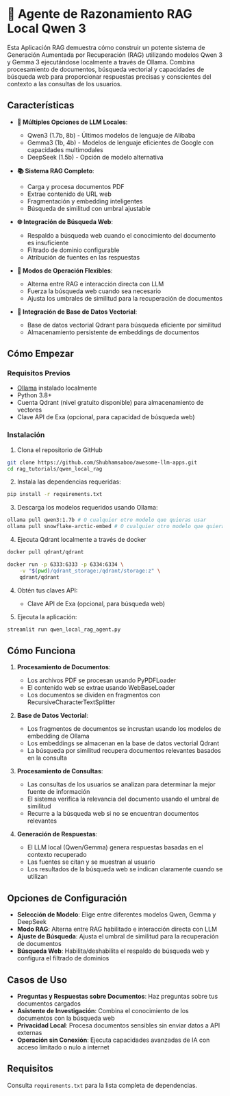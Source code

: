 # 🐋 Agente de Razonamiento RAG Local Qwen 3

Esta Aplicación RAG demuestra cómo construir un potente sistema de Generación Aumentada por Recuperación (RAG) utilizando modelos Qwen 3 y Gemma 3 ejecutándose localmente a través de Ollama. Combina procesamiento de documentos, búsqueda vectorial y capacidades de búsqueda web para proporcionar respuestas precisas y conscientes del contexto a las consultas de los usuarios.

## Características

- **🧠 Múltiples Opciones de LLM Locales**:

  - Qwen3 (1.7b, 8b) - Últimos modelos de lenguaje de Alibaba
  - Gemma3 (1b, 4b) - Modelos de lenguaje eficientes de Google con capacidades multimodales
  - DeepSeek (1.5b) - Opción de modelo alternativa
- **📚 Sistema RAG Completo**:

  - Carga y procesa documentos PDF
  - Extrae contenido de URL web
  - Fragmentación y embedding inteligentes
  - Búsqueda de similitud con umbral ajustable
- **🌐 Integración de Búsqueda Web**:

  - Respaldo a búsqueda web cuando el conocimiento del documento es insuficiente
  - Filtrado de dominio configurable
  - Atribución de fuentes en las respuestas
- **🔄 Modos de Operación Flexibles**:

  - Alterna entre RAG e interacción directa con LLM
  - Fuerza la búsqueda web cuando sea necesario
  - Ajusta los umbrales de similitud para la recuperación de documentos
- **💾 Integración de Base de Datos Vectorial**:

  - Base de datos vectorial Qdrant para búsqueda eficiente por similitud
  - Almacenamiento persistente de embeddings de documentos

## Cómo Empezar

### Requisitos Previos

- [Ollama](https://ollama.ai/) instalado localmente
- Python 3.8+
- Cuenta Qdrant (nivel gratuito disponible) para almacenamiento de vectores
- Clave API de Exa (opcional, para capacidad de búsqueda web)

### Instalación

1. Clona el repositorio de GitHub

```bash
git clone https://github.com/Shubhamsaboo/awesome-llm-apps.git
cd rag_tutorials/qwen_local_rag
```

2. Instala las dependencias requeridas:

```bash
pip install -r requirements.txt
```

3. Descarga los modelos requeridos usando Ollama:

```bash
ollama pull qwen3:1.7b # O cualquier otro modelo que quieras usar
ollama pull snowflake-arctic-embed # O cualquier otro modelo que quieras usar
```
4. Ejecuta Qdrant localmente a través de docker
```bash
docker pull qdrant/qdrant

docker run -p 6333:6333 -p 6334:6334 \
    -v "$(pwd)/qdrant_storage:/qdrant/storage:z" \
    qdrant/qdrant
```


4. Obtén tus claves API:

   - Clave API de Exa (opcional, para búsqueda web)
   
5. Ejecuta la aplicación:

```bash
streamlit run qwen_local_rag_agent.py
```

## Cómo Funciona

1. **Procesamiento de Documentos**:

   - Los archivos PDF se procesan usando PyPDFLoader
   - El contenido web se extrae usando WebBaseLoader
   - Los documentos se dividen en fragmentos con RecursiveCharacterTextSplitter
2. **Base de Datos Vectorial**:

   - Los fragmentos de documentos se incrustan usando los modelos de embedding de Ollama
   - Los embeddings se almacenan en la base de datos vectorial Qdrant
   - La búsqueda por similitud recupera documentos relevantes basados en la consulta
3. **Procesamiento de Consultas**:

   - Las consultas de los usuarios se analizan para determinar la mejor fuente de información
   - El sistema verifica la relevancia del documento usando el umbral de similitud
   - Recurre a la búsqueda web si no se encuentran documentos relevantes
4. **Generación de Respuestas**:

   - El LLM local (Qwen/Gemma) genera respuestas basadas en el contexto recuperado
   - Las fuentes se citan y se muestran al usuario
   - Los resultados de la búsqueda web se indican claramente cuando se utilizan

## Opciones de Configuración

- **Selección de Modelo**: Elige entre diferentes modelos Qwen, Gemma y DeepSeek
- **Modo RAG**: Alterna entre RAG habilitado e interacción directa con LLM
- **Ajuste de Búsqueda**: Ajusta el umbral de similitud para la recuperación de documentos
- **Búsqueda Web**: Habilita/deshabilita el respaldo de búsqueda web y configura el filtrado de dominios

## Casos de Uso

- **Preguntas y Respuestas sobre Documentos**: Haz preguntas sobre tus documentos cargados
- **Asistente de Investigación**: Combina el conocimiento de los documentos con la búsqueda web
- **Privacidad Local**: Procesa documentos sensibles sin enviar datos a API externas
- **Operación sin Conexión**: Ejecuta capacidades avanzadas de IA con acceso limitado o nulo a internet

## Requisitos

Consulta `requirements.txt` para la lista completa de dependencias.
